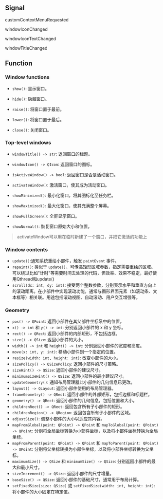 ## Signal

customContextMenuRequested

windowIconChanged

windowIconTextChanged

windowTitleChanged

## Function

### Window functions

- `show()`: 显示窗口。

- `hide()`: 隐藏窗口。

- `raise()`: 将窗口置于最前。

- `lower()`: 将窗口置于最后。

- `close()`: 关闭窗口。

### Top-level windows

- `windowTitle() -> str`: 返回窗口的标题。

- `windowIcon() -> QIcon`: 返回窗口的图标。

- `isActiveWindow() -> bool`: 返回窗口是否是活动窗口。

- `activateWindow()`: 激活窗口，使其成为活动窗口。

- `showMinimized()`: 最小化窗口，将其图标化至任务栏。

- `showMaximized()`: 最大化窗口，使其充满整个屏幕。

- `showFullScreen()`: 全屏显示窗口。

- `showNormal()`: 恢复窗口原始大小和位置。

>activateWindow可以用在临时新建了一个窗口，并把它激活的功能上
>
### Window contents

- `update()`:通知系统重绘小部件，触发 `paintEvent` 事件。
- `repaint()`: 类似于 `update()`，可传递矩形区域参数，指定需要重绘的区域。可以绕过比如"计时"等需要时间去处理的代码，但效率、效果不稳定，最好使用Qthread和update()
- `scroll(dx: int, dy: int)`: 接受两个整数参数，分别表示水平和垂直方向上的滚动距离。在小部件中实现滚动功能，通常与图形界面元素（如滚动条、文本框等）相关联。用途包括滚动视图、自动滚动、用户交互增强等。

### Geometry

- `pos() -> QPoint`: 返回小部件在其父部件坐标系中的位置。
- `x() -> int` 和 `y() -> int`: 分别返回小部件的 x 和 y 坐标。
- `rect() -> QRect`: 返回小部件的内部矩形，不包括边框。
- `size() -> QSize`: 返回小部件的大小。
- `width() -> int` 和 `height() -> int`: 分别返回小部件的宽度和高度。
- `move(x: int, y: int)`: 移动小部件到一个指定的位置。
- `resize(width: int, height: int)`: 改变小部件的大小。
- `sizePolicy() -> QSizePolicy`: 返回小部件的尺寸策略。
- `sizeHint() -> QSize`: 返回小部件的建议尺寸。
- `minimumSizeHint() -> QSize`: 返回小部件的最小建议尺寸。
- `updateGeometry()`: 通知布局管理器此小部件的几何信息已更改。
- `layout() -> QLayout`: 返回小部件使用的布局管理器。
- `frameGeometry() -> QRect`: 返回小部件的外部矩形，包括边框和标题栏。
- `geometry() -> QRect`: 返回小部件的几何信息，包括位置和大小。
- `childrenRect() -> QRect`: 返回包含所有子小部件的矩形。
- `childrenRegion() -> QRegion`: 返回包含所有子小部件的区域。
- `adjustSize()`: 调整小部件的大小以适应其内容。
- `mapFromGlobal(point: QPoint) -> QPoint` 和 `mapToGlobal(point: QPoint) -> QPoint`: 分别将全局坐标转换为小部件坐标，以及将小部件坐标转换为全局坐标。
- `mapFromParent(point: QPoint) -> QPoint` 和 `mapToParent(point: QPoint) -> QPoint`: 分别将父坐标转换为小部件坐标，以及将小部件坐标转换为父坐标。
- `maximumSize() -> QSize` 和 `minimumSize() -> QSize`: 分别返回小部件的最大和最小尺寸。
- `sizeIncrement() -> QSize`: 返回小部件的尺寸增量。
- `baseSize() -> QSize`: 返回小部件的基础尺寸，通常用于布局计算。
- `setFixedSize(size: QSize)` 或 `setFixedSize(width: int, height: int)`: 将小部件的大小固定在特定值。


